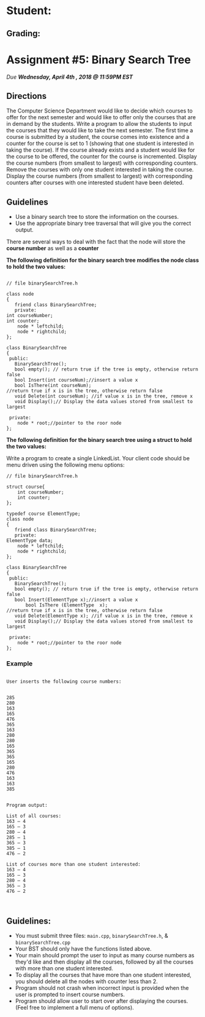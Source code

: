 # Student: 


## Grading: 

# Assignment #5: Binary Search Tree

*Due **Wednesday, April 4th , 2018 @ 11:59PM EST***

## Directions
The Computer Science Department would like to decide which courses to offer for the next semester and would like to 
offer only the courses that are in demand by the students.  Write a program to allow the students to input the courses 
that they would like to take the next semester. The first time a course is submitted by a student, the course comes 
into existence and a counter for the course is set to 1 (showing that one student is interested in taking the course). 
If the course already exists and a student would like for the course to be offered, the counter for the course is 
incremented. Display the course numbers (from smallest to largest) with corresponding counters. Remove the courses 
with only one student interested in taking the course. Display the course numbers (from smallest to largest) with 
corresponding counters after courses with one interested student have been deleted.


## Guidelines

-	Use a binary search tree to store the information on the courses. 
-	Use the appropriate binary tree traversal that will give you the correct output. 


There are several ways to deal with the fact that the node will store the **course number** as well as a **counter**


**The following definition for the binary search tree modifies the node class to hold the two values:**


```

// file binarySearchTree.h

class node
{
   friend class BinarySearchTree;
   private:
int courseNumber;
int counter;
   	node * leftchild;
   	node * rightchild;
};

class BinarySearchTree
{
 public: 
   BinarySearchTree();
   bool empty(); // return true if the tree is empty, otherwise return false
   bool Insert(int courseNum);//insert a value x 
   bool IsThere(int courseNum); 
//return true if x is in the tree, otherwise return false
   void Delete(int courseNum); //if value x is in the tree, remove x
   void Display();// Display the data values stored from smallest to largest
  
 private:
	node * root;//pointer to the roor node
};

```


**The following definition for the binary search tree using a struct to hold the two values:**



Write a program to create a single LinkedList. Your client code should be menu driven using the following menu options:

```
// file binarySearchTree.h

struct course{
	int courseNumber;
	int counter;
};

typedef course ElementType;
class node
{
   friend class BinarySearchTree;
   private:
ElementType data;
   	node * leftchild;
   	node * rightchild;
};

class BinarySearchTree
{
 public: 
   BinarySearchTree();
   bool empty(); // return true if the tree is empty, otherwise return false
   bool Insert(ElementType x);//insert a value x 
       bool IsThere (ElementType  x); 
//return true if x is in the tree, otherwise return false
   void Delete(ElementType x); //if value x is in the tree, remove x
   void Display();// Display the data values stored from smallest to largest
  
 private:
	node * root;//pointer to the roor node
};

```


### Example
```

User inserts the following course numbers:


285
280
163
165
476
365
163
280
280
165
365
365
165
280
476
163
163
385


Program output:

List of all courses:
163 – 4
165 – 3
280 – 4
285 – 1
365 – 3
385 – 1
476 – 2

List of courses more than one student interested:
163 – 4
165 – 3
280 – 4
365 – 3
476 – 2



```


## Guidelines:

- You must submit three files: `main.cpp`, `binarySearchTree.h`, & `binarySearchTree.cpp`
- Your BST should only have the functions listed above.
- Your main should prompt the user to input as many course numbers as they'd like and then display all the courses, 
followed by all the courses with more than one student interested.
- To display all the courses that have more than one student interested, you should delete all the nodes with counter less than 2.
- Program should not crash when incorrect input is provided when the user is prompted to insert course numbers.
- Program should allow user to start over after displaying the courses. (Feel free to implement a full menu of options).
